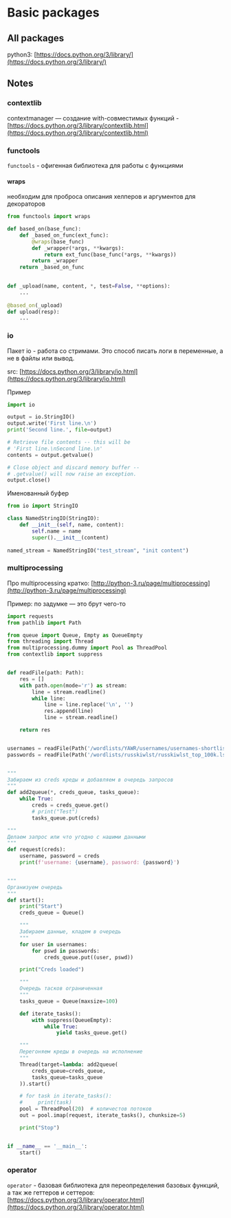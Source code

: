 # Basic packages

## All packages

python3: [https://docs.python.org/3/library/](https://docs.python.org/3/library/)

## Notes

### contextlib

contextmanager — создание with-совместимых функций - [https://docs.python.org/3/library/contextlib.html](https://docs.python.org/3/library/contextlib.html)

### functools

`functools` - офигенная библиотека для работы с функциями

#### wraps

необходим для проброса описания хелперов и аргументов для декораторов

```python
from functools import wraps

def based_on(base_func):
    def _based_on_func(ext_func):
        @wraps(base_func)
        def _wrapper(*args, **kwargs):
            return ext_func(base_func(*args, **kwargs))
        return _wrapper
    return _based_on_func
    

def _upload(name, content, *, test=False, **options):
    ...
    
@based_on(_upload)
def upload(resp):
    ...
```

### io

Пакет io - работа со стримами. Это способ писать логи в переменные, а не в файлы или вывод.

src: [https://docs.python.org/3/library/io.html](https://docs.python.org/3/library/io.html)

Пример

```python
import io

output = io.StringIO()
output.write('First line.\n')
print('Second line.', file=output)

# Retrieve file contents -- this will be
# 'First line.\nSecond line.\n'
contents = output.getvalue()

# Close object and discard memory buffer --
# .getvalue() will now raise an exception.
output.close()
```

Именованный буфер

```python
from io import StringIO

class NamedStringIO(StringIO):
    def __init__(self, name, content):
        self.name = name
        super().__init__(content)
        
named_stream = NamedStringIO("test_stream", "init content")
```

### multiprocessing

Про multiprocessing кратко: [http://python-3.ru/page/multiprocessing](http://python-3.ru/page/multiprocessing)

Пример: по задумке — это брут чего-то

```python
import requests
from pathlib import Path

from queue import Queue, Empty as QueueEmpty
from threading import Thread
from multiprocessing.dummy import Pool as ThreadPool
from contextlib import suppress


def readFile(path: Path):
    res = []
    with path.open(mode='r') as stream:
        line = stream.readline()
        while line:
            line = line.replace('\n', '')
            res.append(line)
            line = stream.readline()

    return res


usernames = readFile(Path('/wordlists/YAWR/usernames/usernames-shortlist.txt'))
passwords = readFile(Path('/wordlists/russkiwlst/russkiwlst_top_100k.lst'))


"""
Забираем из creds креды и добавляем в очередь запросов
"""
def add2queue(*, creds_queue, tasks_queue):
    while True:
        creds = creds_queue.get()
        # print("Test")
        tasks_queue.put(creds)

"""
Делаем запрос или что угодно с нашими данными
"""
def request(creds):
    username, password = creds
    print(f'username: {username}, password: {password}')


"""
Организуем очередь
"""
def start():
    print("Start")
    creds_queue = Queue()

    """
    Забираем данные, кладем в очередь
    """
    for user in usernames:
        for pswd in passwords:
            creds_queue.put((user, pswd))

    print("Creds loaded")

    """
    Очередь тасков ограниченная
    """
    tasks_queue = Queue(maxsize=100)

    def iterate_tasks():
        with suppress(QueueEmpty):
            while True:
                yield tasks_queue.get()

    """
    Перегоняем креды в очередь на исполнение
    """
    Thread(target=lambda: add2queue(
        creds_queue=creds_queue,
        tasks_queue=tasks_queue
    )).start()

    # for task in iterate_tasks():
    #     print(task)
    pool = ThreadPool(20)  # количестов потоков
    out = pool.imap(request, iterate_tasks(), chunksize=5)

    print("Stop")


if __name__ == '__main__':
    start()


```

### operator

`operator` - базовая библиотека для переопределения базовых функций, а так же геттеров и сеттеров: [https://docs.python.org/3/library/operator.html](https://docs.python.org/3/library/operator.html)
